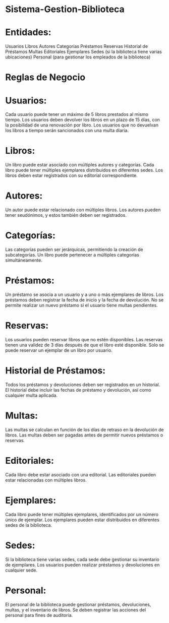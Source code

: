 # Sistema-Gestion-Biblioteca
# Entidades:
Usuarios
Libros
Autores
Categorías
Préstamos
Reservas
Historial de Préstamos
Multas
Editoriales
Ejemplares
Sedes (si la biblioteca tiene varias ubicaciones)
Personal (para gestionar los empleados de la biblioteca)
# Reglas de Negocio

# Usuarios:
Cada usuario puede tener un máximo de 5 libros prestados al mismo tiempo.
Los usuarios deben devolver los libros en un plazo de 15 días, con la posibilidad de una renovación por libro.
Los usuarios que no devuelvan los libros a tiempo serán sancionados con una multa diaria.

# Libros:
Un libro puede estar asociado con múltiples autores y categorías.
Cada libro puede tener múltiples ejemplares distribuidos en diferentes sedes.
Los libros deben estar registrados con su editorial correspondiente.

# Autores:
Un autor puede estar relacionado con múltiples libros.
Los autores pueden tener seudónimos, y estos también deben ser registrados.

# Categorías:
Las categorías pueden ser jerárquicas, permitiendo la creación de subcategorías.
Un libro puede pertenecer a múltiples categorías simultáneamente.

# Préstamos:
Un préstamo se asocia a un usuario y a uno o más ejemplares de libros.
Los préstamos deben registrar la fecha de inicio y la fecha de devolución.
No se permite realizar un nuevo préstamo si el usuario tiene multas pendientes.

# Reservas:
Los usuarios pueden reservar libros que no estén disponibles.
Las reservas tienen una validez de 3 días después de que el libro esté disponible.
Solo se puede reservar un ejemplar de un libro por usuario.

# Historial de Préstamos:
Todos los préstamos y devoluciones deben ser registrados en un historial.
El historial debe incluir las fechas de préstamo y devolución, así como cualquier multa aplicada.

# Multas:
Las multas se calculan en función de los días de retraso en la devolución de libros.
Las multas deben ser pagadas antes de permitir nuevos préstamos o reservas.

# Editoriales:
Cada libro debe estar asociado con una editorial.
Las editoriales pueden estar relacionadas con múltiples libros.

# Ejemplares:
Cada libro puede tener múltiples ejemplares, identificados por un número único de ejemplar.
Los ejemplares pueden estar distribuidos en diferentes sedes de la biblioteca.

# Sedes:
Si la biblioteca tiene varias sedes, cada sede debe gestionar su inventario de ejemplares.
Los usuarios pueden realizar préstamos y devoluciones en cualquier sede.

# Personal:
El personal de la biblioteca puede gestionar préstamos, devoluciones, multas, y el inventario de libros.
Se deben registrar las acciones del personal para fines de auditoría.
